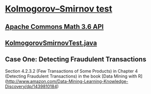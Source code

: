 # [Kolmogorov–Smirnov test](https://en.wikipedia.org/wiki/Kolmogorov–Smirnov_test)


## [Apache Commons Math 3.6 API](https://commons.apache.org/proper/commons-math/apidocs/org/apache/commons/math3/stat/inference/KolmogorovSmirnovTest.html)

## [KolmogorovSmirnovTest.java](https://commons.apache.org/proper/commons-math/jacoco/org.apache.commons.math3.stat.inference/KolmogorovSmirnovTest.java.html)


## Case One:  Detecting Fraudulent Transactions


Section 4.2.3.2 (Few Transactions of Some Products) in Chapter 4 (Detecting Fraudulent Transactions) in the book [Data Mining with R] (http://www.amazon.com/Data-Mining-Learning-Knowledge-Discovery/dp/1439810184)









